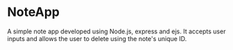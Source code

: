 # NoteApp

A simple note app developed using Node.js, express and ejs. 
It accepts user inputs and allows the user to delete using the note's unique ID. 
